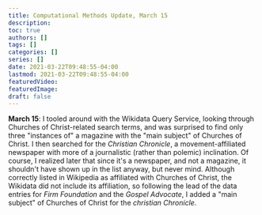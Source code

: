 ```yaml
---
title: Computational Methods Update, March 15
description:
toc: true
authors: []
tags: []
categories: []
series: []
date: 2021-03-22T09:48:55-04:00
lastmod: 2021-03-22T09:48:55-04:00
featuredVideo:
featuredImage:
draft: false
---
```


**March 15**: I tooled around with the Wikidata Query Service, looking through Churches of Christ-related search terms, and was surprised to find only three "instances of" a magazine with the "main subject" of Churches of Christ. I then searched for the *Christian Chronicle*, a movement-affiliated newspaper with more of a journalistic (rather than polemic) inclination. Of course, I realized later that since it's a newspaper, and not a magazine, it shouldn't have shown up in the list anyway, but never mind. Although correctly listed in Wikipedia as affiliated with Churches of Christ, the Wikidata did not include its affiliation, so following the lead of the data entries for *Firm Foundation* and the *Gospel Advocate*, I added a "main subject" of Churches of Christ for the *christian Chronicle*.